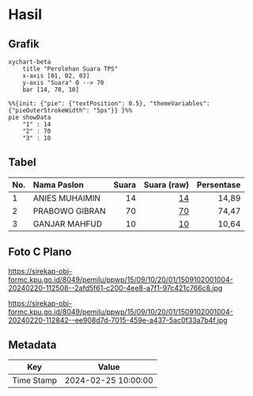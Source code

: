 # Hasil

## Grafik

```mermaid
xychart-beta
    title "Perolehan Suara TPS"
    x-axis [01, 02, 03]
    y-axis "Suara" 0 --> 70
    bar [14, 70, 10]
```

```mermaid
%%{init: {"pie": {"textPosition": 0.5}, "themeVariables": {"pieOuterStrokeWidth": "5px"}} }%%
pie showData
    "1" : 14
    "2" : 70
    "3" : 10
```

## Tabel

| No. | Nama Paslon    | Suara | Suara (raw) | Persentase |
|:--- |:-------------- | -----:| -----------:| ----------:|
| 1   | ANIES MUHAIMIN | 14    | [14][p-1]   | 14,89      |
| 2   | PRABOWO GIBRAN | 70    | [70][p-2]   | 74,47      |
| 3   | GANJAR MAHFUD  | 10    | [10][p-3]   | 10,64      |


[p-1]: https://github.com/gigit-pemilu/pemilu-2024-15-jambi/blob/main/pilpres/hitung-suara/sub/15-jambi/sub/09-tebo/sub/10-serai-serumpun/sub/2001-pinang-belai/sub/004-tps/sub/paslon-1.txt
[p-2]: https://github.com/gigit-pemilu/pemilu-2024-15-jambi/blob/main/pilpres/hitung-suara/sub/15-jambi/sub/09-tebo/sub/10-serai-serumpun/sub/2001-pinang-belai/sub/004-tps/sub/paslon-2.txt
[p-3]: https://github.com/gigit-pemilu/pemilu-2024-15-jambi/blob/main/pilpres/hitung-suara/sub/15-jambi/sub/09-tebo/sub/10-serai-serumpun/sub/2001-pinang-belai/sub/004-tps/sub/paslon-3.txt

## Foto C Plano

https://sirekap-obj-formc.kpu.go.id/8049/pemilu/ppwp/15/09/10/20/01/1509102001004-20240220-112508--2afd5f61-c200-4ee8-a7f1-97c421c766c8.jpg

https://sirekap-obj-formc.kpu.go.id/8049/pemilu/ppwp/15/09/10/20/01/1509102001004-20240220-112842--ee908d7d-7015-459e-a437-5ac0f33a7b4f.jpg


## Metadata

| Key        | Value               |
| ---------- | ------------------- |
| Time Stamp | 2024-02-25 10:00:00 |




